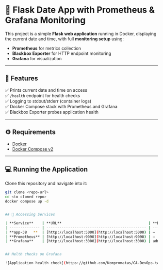# 📆 Flask Date App with Prometheus & Grafana Monitoring

This project is a simple **Flask web application** running in Docker, displaying the current date and time, with full **monitoring setup** using:

- **Prometheus** for metrics collection  
- **Blackbox Exporter** for HTTP endpoint monitoring  
- **Grafana** for visualization

---

## 🚀 Features

✅ Prints current date and time on access  
✅ `/health` endpoint for health checks  
✅ Logging to stdout/stderr (container logs)  
✅ Docker Compose stack with Prometheus and Grafana  
✅ Blackbox Exporter probes application health

---

## ⚙️ Requirements

- [Docker](https://docs.docker.com/get-docker/)  
- [Docker Compose v2](https://docs.docker.com/compose/)

---

## 💻 Running the Application

Clone this repository and navigate into it:

```bash
git clone <repo-url>
cd <to cloned repo>
docker compose up -d 


## 🔎 Accessing Services

| **Service**    | **URL**                                        | **Default Credentials** |
| -------------- | ---------------------------------------------- | ----------------------- |
| **app-38   **  | [http://localhost:5000](http://localhost:5000) | –                       |
| **Prometheus** | [http://localhost:9090](http://localhost:9090) | –                       |
| **Grafana**    | [http://localhost:3000](http://localhost:3000) | admin / admin           |


## Helth checks on Grafana

![Application health check](https://github.com/Kompromatas/CA-DevOps-tasks/blob/main/38_python/image/image.png)